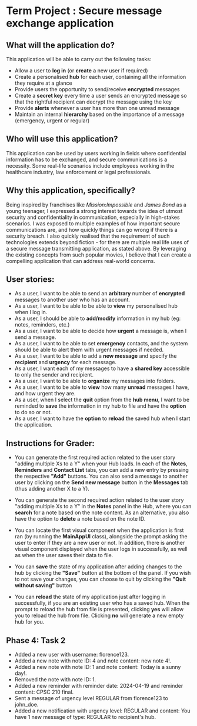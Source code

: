# Term Project : Secure message exchange application

## What will the application do?
This application will be able to carry out the following tasks:
- Allow a user to **log in** (or **create** a new user if required)
- Create a personalised **hub** for each user, containing all the information they require at a glance
- Provide users the opportunity to send/receive **encrypted** messages
- Create a **secret key** every time a user sends an encrypted message so that the rightful recipient can decrypt the message using the key
- Provide **alerts** whenever a user has more than one unread message
- Maintain an internal **hierarchy** based on the importance of a message (emergency, urgent or regular)

## Who will use this application?
This application can be used by users working in fields where confidential 
information has to be exchanged, and secure communications is a necessity. 
Some real-life scenarios include employees working in the healthcare industry, 
law enforcement or legal professionals.

## Why this application, specifically?
Being inspired by franchises like _Mission:Impossible_ and _James Bond_ as a young teenager,
I expressed a strong interest towards the idea of utmost security and confidentiality in communication,
especially in high-stakes scenarios. I was exposed to multiple examples of how important 
secure communications are, and how quickly things can go wrong if there is a security breach.
I also quickly realised that the requirement of such technologies
extends beyond fiction - for there are multiple real life uses of a secure message transmitting 
application, as stated above. By leveraging the existing concepts from such popular movies, 
I believe that I can create a compelling application that can address real-world concerns.

## User stories:
- As a user, I want to be able to send an **arbitrary** number of **encrypted** messages to another user who has an account.
- As a user, I want to be able to be able to **view** my personalised hub when I log in.
- As a user, I should be able to **add/modify** information in my hub (eg: notes, reminders, etc.)
- As a user, I want to be able to decide how **urgent** a message is, when I send a message.
- As a user, I want to be able to set **emergency** contacts, and the system should be able to alert them with 
urgent messages if needed.
- As a user, I want to be able to add a **new message** and specify the **recipient** and **urgency** for each message.
- As a user, I want each of my messages to have a **shared key** accessible to only the sender and recipient. 
- As a user, I want to be able to **organize** my messages into folders. 
- As a user, I want to be able to **view** how many **unread** messages I have, and how urgent they are.
- As a user, when I select the **quit** option from the **hub menu**, I want to be reminded to **save** the information in my hub to file and have the **option** to do so or not.
- As a user, I want to have the **option** to **reload** the saved hub when I start the application.

## Instructions for Grader:


- You can generate the first required action related to the user story "adding multiple Xs to a Y" when your Hub loads. In each of the **Notes**, **Reminders** and **Contact List** tabs, you can add a new entry by pressing the respective **"Add"** buttons. You can also send a message to another user by clicking on the **Send new message** button in the **Messages** tab (thus adding another X to a Y).
  

- You can generate the second required action related to the user story "adding multiple Xs to a Y" in the **Notes** panel in the Hub, where you can **search** for a note based on the note content. As an alternative, you also have the option to **delete** a note based on the note ID.  


- You can locate the first visual component when the application is first ran (by running the **MainAppUI** class), alongside the prompt asking the user to enter if they are a new user or not. In addition, there is another visual component displayed when the user logs in successfully, as well as when the user saves their data to file.  


- You can **save** the state of my application after adding changes to the hub by clicking the **"Save"** button at the bottom of the panel. If you wish to not save your changes, you can choose to quit by clicking the **"Quit without saving"** button


- You can **reload** the state of my application just after logging in successfully, if you are an existing user who has a saved hub. When the prompt to reload the hub from file is presented, clicking **yes** will allow you to reload the hub from file. Clicking **no** will generate a new empty hub for you. 

## Phase 4: Task 2
- Added a new user with username: florence123.  
- Added a new note with note ID: 4 and note content: new note 4!.  
- Added a new note with note ID: 1 and note content: Today is a sunny day!.  
- Removed the note with note ID: 1.  
- Added a new reminder with reminder date: 2024-04-19 and reminder content: CPSC 210 final.  
- Sent a message of urgency level REGULAR from florence123 to john_doe.  
- Added a new notification with urgency level: REGULAR and content: You have 1 new message of type: REGULAR to recipient's hub.